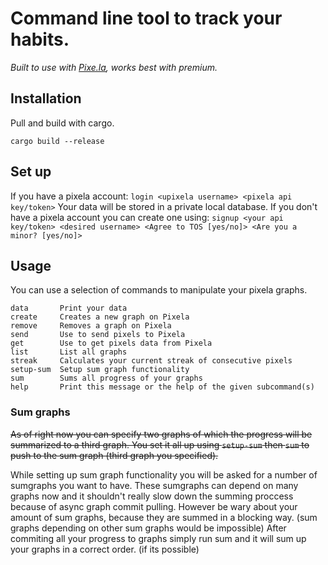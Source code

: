 # Command line tool to track your habits.

*Built to use with [Pixe.la](https://pixe.la/), works best with premium.*
## Installation 
Pull and build with cargo.

```cargo build --release```

## Set up
If you have a pixela account:
``` login <upixela username> <pixela api key/token> ```
Your data will be stored in a private local database.
If you don't have a pixela account you can create one using:
``` signup <your api key/token> <desired username> <Agree to TOS [yes/no]> <Are you a minor? [yes/no]> ```

## Usage
You can use a selection of commands to manipulate your pixela graphs.
```
data       Print your data
create     Creates a new graph on Pixela
remove     Removes a graph on Pixela
send       Use to send pixels to Pixela
get        Use to get pixels data from Pixela
list       List all graphs
streak     Calculates your current streak of consecutive pixels
setup-sum  Setup sum graph functionality
sum        Sums all progress of your graphs
help       Print this message or the help of the given subcommand(s)
```

### Sum graphs 
~~As of right now you can specify two graphs of which the progress will be summarized to a third graph. 
You set it all up using ``` setup-sum ``` then ``` sum ``` to push to the sum graph (third graph you specified).~~

While setting up sum graph functionality you will be asked for a number of sumgraphs you want to have.
These sumgraphs can depend on many graphs now and it shouldn't really slow down the summing proccess because of async graph commit pulling.
However be wary about your amount of sum graphs, because they are summed in a blocking way. (sum graphs depending on other sum graphs would be impossible)
After commiting all your progress to graphs simply run sum and it will sum up your graphs in a correct order. (if its possible)




